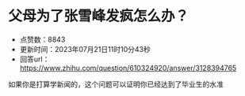# 父母为了张雪峰发疯怎么办？
- 点赞数：8843
- 更新时间：2023年07月21日11时10分43秒
- 回答url：https://www.zhihu.com/question/610324920/answer/3128394765
<body>
 <p data-pid="plurFP8K">如果你是打算学新闻的，这个问题可以证明你已经达到了毕业生的水准</p>
</body>